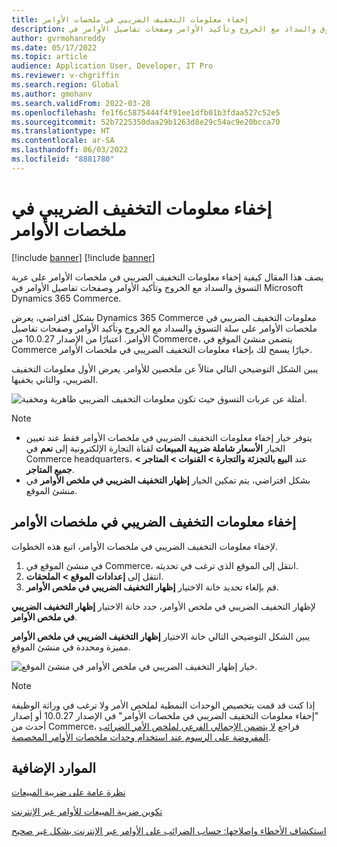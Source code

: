 ```yaml
---
title: إخفاء معلومات التخفيف الضريبي في ملخصات الأوامر
description: يصف هذا المقال كيفية إخفاء معلومات التخفيف الضريبي في ملخصات الأوامر‬ على عربة التسوق والسداد مع الخروج وتأكيد الأوامر وصفحات تفاصيل الأوامر في Microsoft Dynamics 365 Commerce.
author: gvrmohanreddy
ms.date: 05/17/2022
ms.topic: article
audience: Application User, Developer, IT Pro
ms.reviewer: v-chgriffin
ms.search.region: Global
ms.author: gmohanv
ms.search.validFrom: 2022-03-28
ms.openlocfilehash: fe1f6c5875444f4f91ee1dfb01b3fdaa527c52e5
ms.sourcegitcommit: 52b7225350daa29b1263d8e29c54ac9e20bcca70
ms.translationtype: HT
ms.contentlocale: ar-SA
ms.lasthandoff: 06/03/2022
ms.locfileid: "8881780"
---
```

# <a name="hide-tax-breakup-information-in-order-summaries"></a>إخفاء معلومات التخفيف الضريبي في ملخصات الأوامر

[!include [banner](includes/banner.md)]
[!include [banner](includes/preview-banner.md)]

يصف هذا المقال كيفية إخفاء معلومات التخفيف الضريبي في ملخصات الأوامر‬ على عربة التسوق والسداد مع الخروج وتأكيد الأوامر وصفحات تفاصيل الأوامر في Microsoft Dynamics 365 Commerce.

بشكل افتراضي، يعرض Dynamics 365 Commerce معلومات التخفيف الضريبي في ملخصات الأوامر‬ على سلة التسوق والسداد مع الخروج وتأكيد الأوامر وصفحات تفاصيل الأوامر. اعتبارًا من الإصدار 10.0.27 من Commerce، يتضمن منشئ الموقع في Commerce خيارًا يسمح لك بإخفاء معلومات التخفيف الضريبي في ملخصات الأوامر‬‬.

يبين الشكل التوضيحي التالي مثالاً عن ملخصين للأوامر. يعرض الأول معلومات التخفيف الضريبي، والثاني يخفيها.

![أمثلة عن عربات التسوق حيث تكون معلومات التخفيف الضريبي ظاهرية ومخفية.](media/prices-include-sales-tax-e-Commerce.png)

> [!NOTE]
> - يتوفر خيار إخفاء معلومات التخفيف الضريبي في ملخصات الأوامر فقط عند تعيين الخيار **الأسعار شاملة ضريبة المبيعات‬** لقناة التجارة الإلكترونية إلى **نعم** في Commerce headquarters، عند **البيع بالتجزئة والتجارة \> القنوات \> المتاجر \> جميع المتاجر‬**. 
> - بشكل افتراضي، يتم تمكين الخيار **إظهار التخفيف الضريبي في ملخص الأوامر** في منشئ الموقع.

## <a name="hide-tax-breakup-information-in-order-summaries"></a>إخفاء معلومات التخفيف الضريبي في ملخصات الأوامر‬

لإخفاء معلومات التخفيف الضريبي في ملخصات الأوامر‬، اتبع هذه الخطوات.

1. في منشئ الموقع في Commerce، انتقل إلى الموقع الذي ترغب في تحديثه.
1. انتقل إلى **إعدادات الموقع \> الملحقات**.
1. قم بإلغاء تحديد خانة الاختيار **إظهار التخفيف الضريبي في ملخص الأوامر**.

لإظهار التخفيف الضريبي في ملخص الأوامر، حدد خانة الاختيار **إظهار التخفيف الضريبي في ملخص الأوامر**.  

يبين الشكل التوضيحي التالي خانة الاختيار **إظهار التخفيف الضريبي في ملخص الأوامر** مميزة ومحددة في منشئ الموقع.

![خيار إظهار التخفيف الضريبي في ملخص الأوامر في منشئ الموقع.](media/prices-include-sales-tax-e-Commerce-site-settings.png)

> [!NOTE]
> إذا كنت قد قمت بتخصيص الوحدات النمطية لملخص الأمر ولا ترغب في وراثة الوظيفة "إخفاء معلومات التخفيف الضريبي في ملخصات الأوامر" في الإصدار 10.0.27 أو إصدار أحدث من Commerce، فراجع [لا يتضمن الإجمالي الفرعي لملخص الأمر الضرائب المفروضة على الرسوم عند استخدام وحدات ملخصات الأوامر المخصصة](troubleshoot/summary-taxes-custom-modules-10.0.27.md#resolution).

## <a name="additional-resources"></a>الموارد الإضافية

[نظرة عامة على ضريبة المبيعات](/finance/general-ledger/indirect-taxes-overview)

[تكوين ضريبة المبيعات للأوامر عبر الإنترنت](sales-tax-config.md)

[استكشاف الأخطاء وإصلاحها: حساب الضرائب على الأوامر عبر الإنترنت بشكل غير صحيح](troubleshoot/tax-miscalculated-online-order.md)
